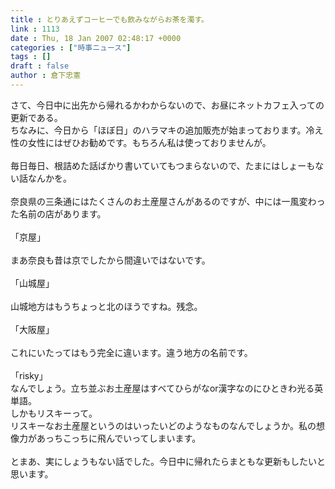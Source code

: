 ```yaml
---
title : とりあえずコーヒーでも飲みながらお茶を濁す。
link : 1113
date : Thu, 18 Jan 2007 02:48:17 +0000
categories : ["時事ニュース"]
tags : []
draft : false
author : 倉下忠憲
---
```


さて、今日中に出先から帰れるかわからないので、お昼にネットカフェ入っての更新である。<BR>ちなみに、今日から「ほぼ日」のハラマキの追加販売が始まっております。冷え性の女性にはぜひお勧めです。もちろん私は使っておりませんが。<BR><BR>毎日毎日、根詰めた話ばかり書いていてもつまらないので、たまにはしょーもない話なんかを。<BR><BR>奈良県の三条通にはたくさんのお土産屋さんがあるのですが、中には一風変わった名前の店があります。<BR><BR>「京屋」<BR><BR>まあ奈良も昔は京でしたから間違いではないです。<BR><BR>「山城屋」<BR><BR>山城地方はもうちょっと北のほうですね。残念。<BR><BR>「大阪屋」<BR><BR>これにいたってはもう完全に違います。違う地方の名前です。<BR><BR>「risky」<BR>なんでしょう。立ち並ぶお土産屋はすべてひらがなor漢字なのにひときわ光る英単語。<BR>しかもリスキーって。<BR>リスキーなお土産屋というのはいったいどのようなものなんでしょうか。私の想像力があっちこっちに飛んでいってしまいます。<BR><BR>とまあ、実にしょうもない話でした。今日中に帰れたらまともな更新もしたいと思います。<BR><br><br>

